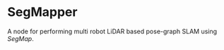 SegMapper
==================

A node for performing multi robot LiDAR based pose-graph SLAM using *SegMap*.

